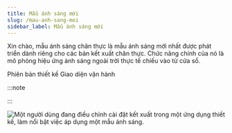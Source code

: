 ```yaml
---
title: Mẫu ánh sáng mới
slug: /mau-anh-sang-moi
sidebar_label: Mẫu ánh sáng mới
---
```


Xin chào, mẫu ánh sáng chân thực là mẫu ánh sáng mới nhất được phát triển dành riêng cho các bản kết xuất chân thực. Chức năng chính của nó là mô phỏng hiệu ứng ánh sáng ngoài trời thực tế chiếu vào từ cửa sổ.

Phiên bản thiết kế Giao diện vận hành

:::note

:::

![Một người dùng đang điều chỉnh cài đặt kết xuất trong một ứng dụng thiết kế, làm nổi bật việc áp dụng một mẫu ánh sáng.](https://storage.googleapis.com/jegavn_kb/images/efad80c3-b307-46b5-928d-4e547749addb.png)